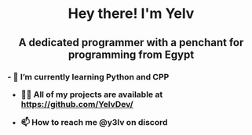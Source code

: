 <h1 align="center"> Hey there! I'm Yelv </h1>
<h2 align="center"> A dedicated programmer with a penchant for programming from Egypt </h2>

<h3 align="left">
- 🌱 I’m currently learning Python and CPP
  
- 👨‍💻 All of my projects are available at https://github.com/YelvDev/
  
- 📫 How to reach me @y3lv on discord
</h3>

<!---
y3lvo/y3lvo is a ✨ special ✨ repository because its `README.md` (this file) appears on your GitHub profile.
You can click the Preview link to take a look at your changes.
--->
